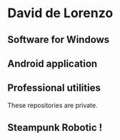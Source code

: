 # David de Lorenzo

## Software for Windows


## Android application


## Professional utilities

These repositories are private.

## Steampunk Robotic !

